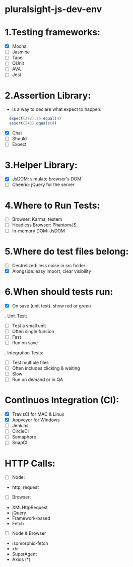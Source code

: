 # pluralsight-js-dev-env

# 1.Testing frameworks:
- [X] Mocha
- [ ] Jasmine
- [ ] Tape
- [ ] QUnit
- [ ] AVA
- [ ] Jest

# 2.Assertion Library: 
- Is a way to declare what expect to happen: 
```jsx 
  expect(2+2).to.equal(4)
  assert(2+2).equals(4)
```

- [X] Chai
- [ ] Should
- [ ] Expect

# 3.Helper Library:
- [X] JsDOM: simulate browser's DOM
- [ ] Cheerio: jQuery for the server

# 4.Where to Run Tests:
- [ ] Browser: Karma, testem
- [ ] Headless Browser: PhantomJS
- [ ] In-memory DOM: JsDOM

# 5.Where do test files belong:
- [ ] Centrelized: less noise in src folder
- [X] Alongside: easy import, clear visibility

# 6.When should tests run:
- [X] On save (unit test): show red or green

. Unit Test:
- [ ] Test a small unit
- [ ] Often single funcion
- [ ] Fast
- [ ] Run on save

. Integration Tests:
- [ ] Test multiple files
- [ ] Often includes clicking & waiting
- [ ] Slow
- [ ] Run on demand or in QA

# Continuos Integration (CI):
- [X] TravisCI for MAC & Linux
- [X] Appveyor for Windows
- [ ] Jenkins 
- [ ] CircleCI
- [ ] Semaphore
- [ ] SnapCI

# HTTP Calls:
- [ ] Node: 
- http, request

- [ ] Browser:
- XMLHttpRequest
- jQuery
- Framework-based
- Fetch

- [ ] Node & Browser
- isomorphic-fetch
- xhr
- SuperAgent
- Axios (*)
